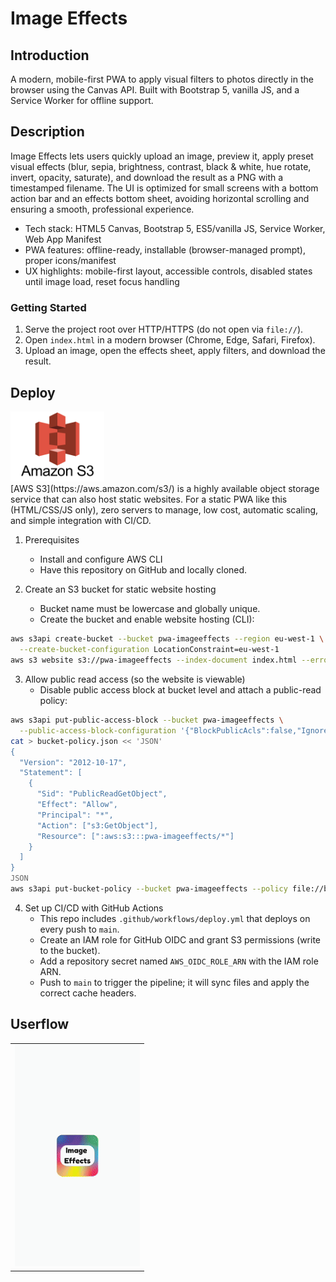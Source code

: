 # Image Effects

## Introduction
A modern, mobile-first PWA to apply visual filters to photos directly in the browser using the Canvas API. Built with Bootstrap 5, vanilla JS, and a Service Worker for offline support.

## Description
Image Effects lets users quickly upload an image, preview it, apply preset visual effects (blur, sepia, brightness, contrast, black & white, hue rotate, invert, opacity, saturate), and download the result as a PNG with a timestamped filename. The UI is optimized for small screens with a bottom action bar and an effects bottom sheet, avoiding horizontal scrolling and ensuring a smooth, professional experience.

- Tech stack: HTML5 Canvas, Bootstrap 5, ES5/vanilla JS, Service Worker, Web App Manifest
- PWA features: offline-ready, installable (browser-managed prompt), proper icons/manifest
- UX highlights: mobile-first layout, accessible controls, disabled states until image load, reset focus handling

### Getting Started
1. Serve the project root over HTTP/HTTPS (do not open via `file://`).
2. Open `index.html` in a modern browser (Chrome, Edge, Safari, Firefox).
3. Upload an image, open the effects sheet, apply filters, and download the result.

## Deploy

<div align="left">
  <img src="docs/img/s3-logo.png" alt="AWS Amplify" width="150" />
</div>
[AWS S3](https://aws.amazon.com/s3/) is a highly available object storage service that can also host static websites. For a static PWA like this (HTML/CSS/JS only), zero servers to manage, low cost, automatic scaling, and simple integration with CI/CD.

1. Prerequisites
   - Install and configure AWS CLI
   - Have this repository on GitHub and locally cloned.

2. Create an S3 bucket for static website hosting
   - Bucket name must be lowercase and globally unique. 
   - Create the bucket and enable website hosting (CLI):
```bash
aws s3api create-bucket --bucket pwa-imageeffects --region eu-west-1 \
  --create-bucket-configuration LocationConstraint=eu-west-1
aws s3 website s3://pwa-imageeffects --index-document index.html --error-document index.html
```

3. Allow public read access (so the website is viewable)
   - Disable public access block at bucket level and attach a public-read policy:
```bash
aws s3api put-public-access-block --bucket pwa-imageeffects \
  --public-access-block-configuration '{"BlockPublicAcls":false,"IgnorePublicAcls":false,"BlockPublicPolicy":false,"RestrictPublicBuckets":false}'
cat > bucket-policy.json << 'JSON'
{
  "Version": "2012-10-17",
  "Statement": [
    {
      "Sid": "PublicReadGetObject",
      "Effect": "Allow",
      "Principal": "*",
      "Action": ["s3:GetObject"],
      "Resource": [":aws:s3:::pwa-imageeffects/*"]
    }
  ]
}
JSON
aws s3api put-bucket-policy --bucket pwa-imageeffects --policy file://bucket-policy.json
```

4. Set up CI/CD with GitHub Actions
   - This repo includes `.github/workflows/deploy.yml` that deploys on every push to `main`.
   - Create an IAM role for GitHub OIDC and grant S3 permissions (write to the bucket).
   - Add a repository secret named `AWS_OIDC_ROLE_ARN` with the IAM role ARN.
   - Push to `main` to trigger the pipeline; it will sync files and apply the correct cache headers.


## Userflow
<div align="left">
<table>
  <tr>
    <td><img src="docs/img/imageeffects-usage.gif" alt="imageeffects User Flow" width="200"/></td>
  </tr>
</table>
</div>

